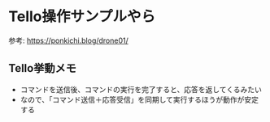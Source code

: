 # Tello操作サンプルやら

参考: https://ponkichi.blog/drone01/

## Tello挙動メモ

* コマンドを送信後、コマンドの実行を完了すると、応答を返してくるみたい
* なので、「コマンド送信＋応答受信」を同期して実行するほうが動作が安定する
